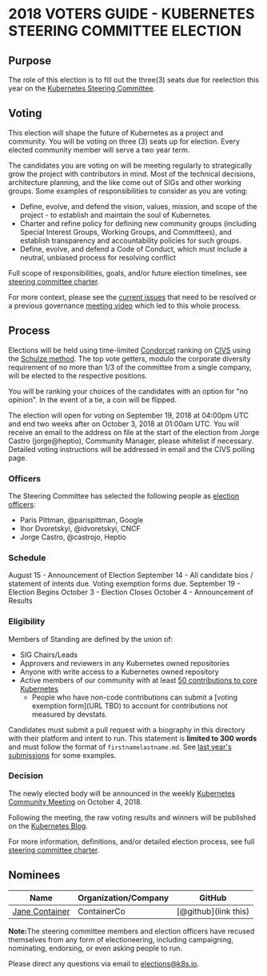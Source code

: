 # 2018 VOTERS GUIDE - KUBERNETES STEERING COMMITTEE ELECTION

## Purpose

The role of this election is to fill out the three(3) seats due for reelection this year on the [Kubernetes Steering Committee](https://github.com/kubernetes/steering).

## Voting

This election will  shape the future of Kubernetes as a project and community. You will be voting on three (3) seats up for election.
Every elected community member will serve a two year term.

The candidates you are voting on will be meeting regularly to strategically grow the project with contributors in mind. Most of the technical decisions, architecture planning, and the like come out of SIGs and other working groups.
Some examples of responsibilities to consider as you are voting:  
-  Define, evolve, and defend the vision, values, mission, and scope of the project - to establish and maintain the soul of Kubernetes.
-  Charter and refine policy for defining new community groups (including Special Interest Groups, Working Groups, and Committees), and establish transparency and accountability policies for such groups.  
-  Define, evolve, and defend a Code of Conduct, which must include a neutral, unbiased process for resolving conflict

Full scope of responsibilities, goals, and/or future election timelines, see [steering committee charter](https://github.com/kubernetes/steering/blob/master/charter.md).

For more context, please see the [current issues](https://github.com/kubernetes/steering/blob/master/backlog.md) that need to be resolved or a previous governance [meeting video](https://www.youtube.com/watch?v=ltRKXLl0RaE&list=PL69nYSiGNLP1pkHsbPjzAewvMgGUpkCnJ&index=23) which led to this whole process.

## Process

Elections will be held using time-limited [Condorcet](https://en.wikipedia.org/wiki/Condorcet_method) ranking on [CIVS](http://civs.cs.cornell.edu/) using the [Schulze method](https://en.wikipedia.org/wiki/Schulze_method). 
The top vote getters, modulo the corporate diversity requirement of no more than 1/3 of the committee from a single company, will be elected to the respective positions.

You will be ranking your choices of the candidates with an option for "no opinion". In the event of a tie, a coin will be flipped.

The election will open for voting on September 19, 2018 at 04:00pm UTC and end two weeks after on October 3, 2018 at 01:00am UTC. You will receive an email to the address on file at the start of the election from Jorge Castro (jorge@heptio), Community Manager, please whitelist if necessary. Detailed voting instructions will be addressed in email and the CIVS polling page.

### Officers

The Steering Committee has selected the following people as [election officers](https://github.com/kubernetes/community/tree/master/events/elections#election-officers):
- Paris Pittman, @parispittman, Google
- Ihor Dvoretskyi, @idvoretskyi, CNCF
- Jorge Castro, @castrojo, Heptio

### Schedule

August 15 - Announcement of Election
September 14 - All candidate bios / statement of intents due. Voting exemption forms due.
September 19 - Election Begins
October 3 - Election Closes
October 4 - Announcement of Results

### Eligibility  
Members of Standing are defined by the union of:
- SIG Chairs/Leads
- Approvers and reviewers in any Kubernetes owned repositories
- Anyone with write access to a Kubernetes owned repository
- Active members of our community with at least [50 contributions to core Kubernetes](https://k8s.devstats.cncf.io/d/13/developer-activity-counts-by-repository-group?orgId=1&var-period_name=Last%20year&var-metric=contributions&var-repogroup_name=All)
  - People who have non-code contributions can submit a [voting exemption form](URL TBD) to account for contributions not measured by devstats.

Candidates must submit a pull request with a biography in this directory with their platform and intent to run. This statement is **limited to 300 words** and must follow the format of `firstnamelastname.md`. See [last year's submissions](https://github.com/kubernetes/community/tree/master/events/elections/2017) for some examples. 

### Decision
The newly elected body will be announced in the weekly [Kubernetes Community Meeting](https://github.com/kubernetes/community/blob/master/events/community-meeting.md) on October 4, 2018.

Following the meeting, the raw voting results and winners will be published on the [Kubernetes Blog](http://blog.kubernetes.io/).

For more information, definitions, and/or detailed election process, see full [steering committee charter](https://github.com/kubernetes/steering/blob/master/charter.md).

## Nominees

Name | Organization/Company | GitHub
--- | --- | -- |
[Jane Container](janecontainer.md) | ContainerCo | [@github](link this) |

<strong>Note:</strong>The steering committee members and election officers have
recused themselves from any form of electioneering, including
campaigning, nominating, endorsing, or even asking people to run.

Please direct any questions via email to <elections@k8s.io>.